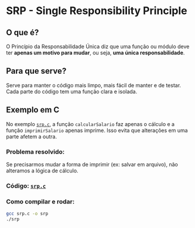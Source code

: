 # SRP - Single Responsibility Principle

## O que é?

O Princípio da Responsabilidade Única diz que uma função ou módulo deve ter **apenas um motivo para mudar**, ou seja, **uma única responsabilidade**.

## Para que serve?

Serve para manter o código mais limpo, mais fácil de manter e de testar. Cada parte do código tem uma função clara e isolada.

## Exemplo em C

No exemplo [`srp.c`](./srp.c), a função `calcularSalario` faz apenas o cálculo e a função `imprimirSalario` apenas imprime. Isso evita que alterações em uma parte afetem a outra.

### Problema resolvido:

Se precisarmos mudar a forma de imprimir (ex: salvar em arquivo), não alteramos a lógica de cálculo.

### Código: [`srp.c`](./srp.c)

### Como compilar e rodar:

```bash
gcc srp.c -o srp
./srp